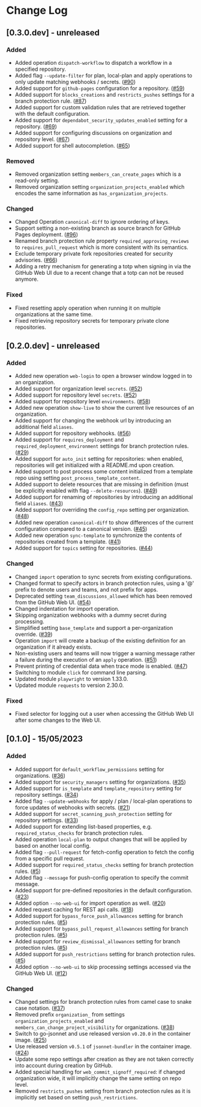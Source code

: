 # Change Log

## [0.3.0.dev] - unreleased

### Added

- Added operation `dispatch-workflow` to dispatch a workflow in a specified repository.
- Added flag `--update-filter` for plan, local-plan and apply operations to only update matching webhooks / secrets. ([#90](https://gitlab.eclipse.org/eclipsefdn/security/otterdog/-/issues/90))
- Added support for `github-pages` configuration for a repository. ([#59](https://gitlab.eclipse.org/eclipsefdn/security/otterdog/-/issues/59))
- Added support for `blocks_creations` and `restricts_pushes` settings for a branch protection rule. ([#87](https://gitlab.eclipse.org/eclipsefdn/security/otterdog/-/issues/87))
- Added support for custom validation rules that are retrieved together with the default configuration.
- Added support for `dependabot_security_updates_enabled` setting for a repository. ([#69](https://gitlab.eclipse.org/eclipsefdn/security/otterdog/-/issues/69))
- Added support for configuring discussions on organization and repository level. ([#67](https://gitlab.eclipse.org/eclipsefdn/security/otterdog/-/issues/67))
- Added support for shell autocompletion. ([#65](https://gitlab.eclipse.org/eclipsefdn/security/otterdog/-/issues/65))

### Removed

- Removed organization setting `members_can_create_pages` which is a read-only setting.
- Removed organization setting `organization_projects_enabled` which encodes the same information as `has_organization_projects`.

### Changed

- Changed Operation `canonical-diff` to ignore ordering of keys.
- Support setting a non-existing branch as source branch for GitHub Pages deployment. ([#96](https://gitlab.eclipse.org/eclipsefdn/security/otterdog/-/issues/96))
- Renamed branch protection rule property `required_approving_reviews` to `requires_pull_request` which is more consistent with its semantics.
- Exclude temporary private fork repositories created for security advisories. ([#66](https://gitlab.eclipse.org/eclipsefdn/security/otterdog/-/issues/66))
- Adding a retry mechanism for generating a totp when signing in via the GitHub Web UI due to a recent change that a totp can not be reused anymore.

### Fixed

- Fixed resetting apply operation when running it on multiple organizations at the same time.
- Fixed retrieving repository secrets for temporary private clone repositories.

## [0.2.0.dev] - unreleased

### Added

- Added new operation `web-login` to open a browser window logged in to an organization.
- Added support for organization level `secrets`. ([#52](https://gitlab.eclipse.org/eclipsefdn/security/otterdog/-/issues/52))
- Added support for repository level `secrets`. ([#52](https://gitlab.eclipse.org/eclipsefdn/security/otterdog/-/issues/52))
- Added support for repository level `environments`. ([#58](https://gitlab.eclipse.org/eclipsefdn/security/otterdog/-/issues/58))
- Added new operation `show-live` to show the current live resources of an organization.
- Added support for changing the webhook url by introducing an additional field `aliases`.
- Added support for repository webhooks. ([#56](https://gitlab.eclipse.org/eclipsefdn/security/otterdog/-/issues/56))
- Added support for `requires_deployment` and `required_deployment_environment` settings for branch protection rules. ([#29](https://gitlab.eclipse.org/eclipsefdn/security/otterdog/-/issues/29))
- Added support for `auto_init` setting for repositories: when enabled, repositories will get initialized with a README.md upon creation.
- Added support to post process some content initialized from a template repo using setting `post_process_template_content`.
- Added support to delete resources that are missing in definition (must be explicitly enabled with flag `--delete-resources`). ([#49](https://gitlab.eclipse.org/eclipsefdn/security/otterdog/-/issues/49))
- Added support for renaming of repositories by introducing an additional field `aliases`. ([#43](https://gitlab.eclipse.org/eclipsefdn/security/otterdog/-/issues/43))
- Added support for overriding the `config_repo` setting per organization. ([#48](https://gitlab.eclipse.org/eclipsefdn/security/otterdog/-/issues/48))
- Added new operation `canonical-diff` to show differences of the current configuration compared to a canonical version. ([#45](https://gitlab.eclipse.org/eclipsefdn/security/otterdog/-/issues/45))
- Added new operation `sync-template` to synchronize the contents of repositories created from a template. ([#41](https://gitlab.eclipse.org/eclipsefdn/security/otterdog/-/issues/41))
- Added support for `topics` setting for repositories. ([#44](https://gitlab.eclipse.org/eclipsefdn/security/otterdog/-/issues/44))

### Changed

- Changed `import` operation to sync secrets from existing configurations.
- Changed format to specify actors in branch protection rules, using a '@' prefix to denote users and teams, and not prefix for apps.
- Deprecated setting `team_discussions_allowed` which has been removed from the GitHub Web UI. ([#54](https://gitlab.eclipse.org/eclipsefdn/security/otterdog/-/issues/54))
- Changed indentation for import operation.
- Skipping organization webhooks with a dummy secret during processing.
- Simplified setting `base_template` and support a per-organization override. ([#39](https://gitlab.eclipse.org/eclipsefdn/security/otterdog/-/issues/39))
- Operation `import` will create a backup of the existing definition for an organization if it already exists.
- Non-existing users and teams will now trigger a warning message rather a failure during the execution of an `apply` operation. ([#51](https://gitlab.eclipse.org/eclipsefdn/security/otterdog/-/issues/51))
- Prevent printing of credential data when trace mode is enabled. ([#47](https://gitlab.eclipse.org/eclipsefdn/security/otterdog/-/issues/47))
- Switching to module `click` for command line parsing.
- Updated module `playwright` to version 1.33.0.
- Updated module `requests` to version 2.30.0.

### Fixed

- Fixed selector for logging out a user when accessing the GitHub Web UI after some changes to the Web UI.


## [0.1.0] - 15/05/2023

### Added

- Added support for `default_workflow_permissions` setting for organizations. ([#36](https://gitlab.eclipse.org/eclipsefdn/security/otterdog/-/issues/36))
- Added support for `security_managers` setting for organizations. ([#35](https://gitlab.eclipse.org/eclipsefdn/security/otterdog/-/issues/35))
- Added support for `is_template` and `template_repository` setting for repository settings. ([#34](https://gitlab.eclipse.org/eclipsefdn/security/otterdog/-/issues/34))
- Added flag `--update-webhooks` for apply / plan / local-plan operations to force updates of webhooks with secrets. ([#21](https://gitlab.eclipse.org/eclipsefdn/security/otterdog/-/issues/21))
- Added support for `secret_scanning_push_protection` setting for repository settings. ([#33](https://gitlab.eclipse.org/eclipsefdn/security/otterdog/-/issues/33))
- Added support for extending list-based properties, e.g. `required_status_checks` for branch protection rules.
- Added operation `local-plan` to output changes that will be applied by based on another local config.
- Added flag `--pull-request` for fetch-config operation to fetch the config from a specific pull request.
- Added support for `required_status_checks` setting for branch protection rules. ([#5](https://gitlab.eclipse.org/eclipsefdn/security/otterdog/-/issues/5))
- Added flag `--message` for push-config operation to specify the commit message.
- Added support for pre-defined repositories in the default configuration. ([#23](https://gitlab.eclipse.org/eclipsefdn/security/otterdog/-/issues/23))
- Added option `--no-web-ui` for import operation as well. ([#20](https://gitlab.eclipse.org/eclipsefdn/security/otterdog/-/issues/20))
- Added request caching for REST api calls. ([#18](https://gitlab.eclipse.org/eclipsefdn/security/otterdog/-/issues/18))
- Added support for `bypass_force_push_allowances` setting for branch protection rules. ([#5](https://gitlab.eclipse.org/eclipsefdn/security/otterdog/-/issues/5))
- Added support for `bypass_pull_request_allowances` setting for branch protection rules. ([#5](https://gitlab.eclipse.org/eclipsefdn/security/otterdog/-/issues/5))
- Added support for `review_dismissal_allowances` setting for branch protection rules. ([#5](https://gitlab.eclipse.org/eclipsefdn/security/otterdog/-/issues/5))
- Added support for `push_restrictions` setting for branch protection rules. ([#5](https://gitlab.eclipse.org/eclipsefdn/security/otterdog/-/issues/5))
- Added option `--no-web-ui` to skip processing settings accessed via the GitHub Web UI. ([#12](https://gitlab.eclipse.org/eclipsefdn/security/otterdog/-/issues/12))

### Changed

- Changed settings for branch protection rules from camel case to snake case notation. ([#37](https://gitlab.eclipse.org/eclipsefdn/security/otterdog/-/issues/37))
- Removed prefix `organization_` from settings `organization_projects_enabled` and `members_can_change_project_visibility` for organizations. ([#38](https://gitlab.eclipse.org/eclipsefdn/security/otterdog/-/issues/38))
- Switch to go-jsonnet and use released version `v0.20.0` in the container image. ([#25](https://gitlab.eclipse.org/eclipsefdn/security/otterdog/-/issues/25))
- Use released version `v0.5.1` of `jsonnet-bundler` in the container image. ([#24](https://gitlab.eclipse.org/eclipsefdn/security/otterdog/-/issues/24))
- Update some repo settings after creation as they are not taken correctly into account during creation by GitHub.
- Added special handling for `web_commit_signoff_required`: if changed organization wide, it will implicitly change the same setting on repo level.
- Removed `restricts_pushes` setting from branch protection rules as it is implicitly set based on setting `push_restrictions`.
